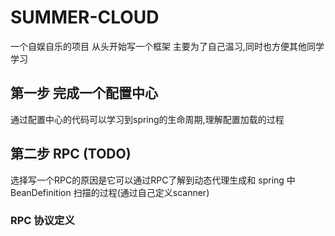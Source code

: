 # SUMMER-CLOUD
一个自娱自乐的项目 从头开始写一个框架 主要为了自己温习,同时也方便其他同学学习

## 第一步 完成一个配置中心
通过配置中心的代码可以学习到spring的生命周期,理解配置加载的过程
## 第二步 RPC (TODO)
选择写一个RPC的原因是它可以通过RPC了解到动态代理生成和 spring 中 BeanDefinition 扫描的过程(通过自己定义scanner)
### RPC 协议定义
